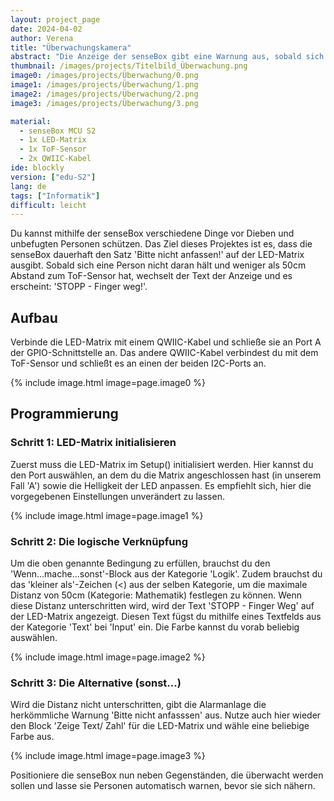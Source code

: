 ```yaml
---
layout: project_page
date: 2024-04-02
author: Verena
title: "Überwachungskamera"
abstract: "Die Anzeige der senseBox gibt eine Warnung aus, sobald sich unbefugte Personen nähern."
thumbnail: /images/projects/Titelbild_Überwachung.png
image0: /images/projects/Überwachung/0.png
image1: /images/projects/Überwachung/1.png
image2: /images/projects/Überwachung/2.png
image3: /images/projects/Überwachung/3.png

material:
  - senseBox MCU S2
  - 1x LED-Matrix
  - 1x ToF-Sensor
  - 2x QWIIC-Kabel
ide: blockly
version: ["edu-S2"]
lang: de
tags: ["Informatik"]
difficult: leicht
---
```


Du kannst mithilfe der senseBox verschiedene Dinge vor Dieben und unbefugten Personen schützen. Das Ziel dieses Projektes ist es, dass die senseBox dauerhaft den Satz 'Bitte nicht anfassen!' auf der LED-Matrix ausgibt. Sobald sich eine Person nicht daran hält und weniger als 50cm Abstand zum ToF-Sensor hat, wechselt der Text der Anzeige und es erscheint: 'STOPP - Finger weg!'. 

## Aufbau

Verbinde die LED-Matrix mit einem QWIIC-Kabel und schließe sie an Port A der GPIO-Schnittstelle an. Das andere QWIIC-Kabel verbindest du mit dem ToF-Sensor und schließt es an einen der beiden I2C-Ports an.

{% include image.html image=page.image0 %}

## Programmierung

### Schritt 1: LED-Matrix initialisieren

Zuerst muss die LED-Matrix im Setup() initialisiert werden. Hier kannst du den Port auswählen, an dem du die Matrix angeschlossen hast (in unserem Fall 'A') sowie die Helligkeit der LED anpassen. Es empfiehlt sich, hier die vorgegebenen Einstellungen unverändert zu lassen.

{% include image.html image=page.image1 %}

### Schritt 2: Die logische Verknüpfung

Um die oben genannte Bedingung zu erfüllen, brauchst du den 'Wenn...mache...sonst'-Block aus der Kategorie 'Logik'. Zudem brauchst du das 'kleiner als'-Zeichen (<) aus der selben Kategorie, um die maximale Distanz von 50cm (Kategorie: Mathematik) festlegen zu können. Wenn diese Distanz unterschritten wird, wird der Text 'STOPP - Finger Weg' auf der LED-Matrix angezeigt. Diesen Text fügst du mithilfe eines Textfelds aus der Kategorie 'Text' bei 'Input' ein. Die Farbe kannst du vorab beliebig auswählen.

{% include image.html image=page.image2 %}

### Schritt 3: Die Alternative (sonst...)

Wird die Distanz nicht unterschritten, gibt die Alarmanlage die herkömmliche Warnung 'Bitte nicht anfasssen' aus. Nutze auch hier wieder den Block 'Zeige Text/ Zahl' für die LED-Matrix und wähle eine beliebige Farbe aus.  

{% include image.html image=page.image3 %}

Positioniere die senseBox nun neben Gegenständen, die überwacht werden sollen und lasse sie Personen automatisch warnen, bevor sie sich nähern. 


